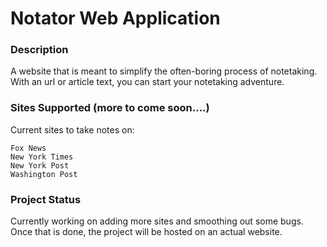 # Notator Web Application

### Description
A website that is meant to simplify the often-boring process of notetaking. With an url or article text, you can start your notetaking adventure. 

### Sites Supported (more to come soon....)
Current sites to take notes on:

```text
Fox News
New York Times
New York Post
Washington Post
```

### Project Status
Currently working on adding more sites and smoothing out some bugs. Once that is done, the project will be hosted on an actual website. 

